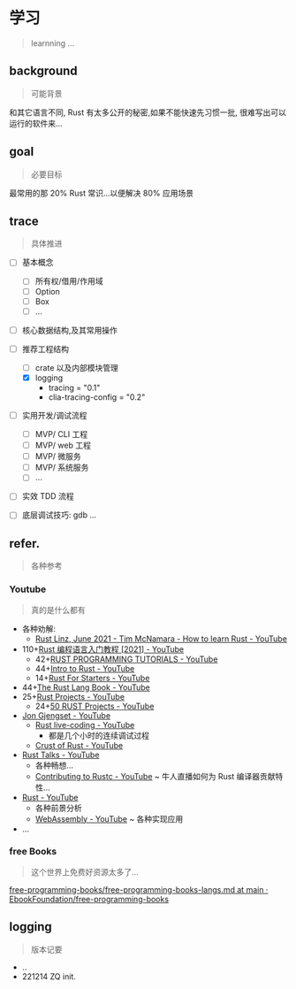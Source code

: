 # 学习
> learnning ...


## background
> 可能背景

和其它语言不同, Rust 有太多公开的秘密,如果不能快速先习惯一批,
很难写出可以运行的软件来...

## goal
> 必要目标

最常用的那 20% Rust 常识...以便解决 80% 应用场景

## trace
> 具体推进

- [ ] 基本概念
    - [ ] 所有权/借用/作用域
    - [ ] Option
    - [ ] Box
    - [ ] ...
- [ ] 核心数据结构,及其常用操作
- [ ] 推荐工程结构
    - [ ] crate 以及内部模块管理
    - [x] logging
        - tracing = "0.1"
        - clia-tracing-config = "0.2"
- [ ] 实用开发/调试流程
    - [ ] MVP/ CLI 工程
    - [ ] MVP/ web 工程
    - [ ] MVP/ 微服务
    - [ ] MVP/ 系统服务
    - [ ] ...
- [ ] 实效 TDD 流程
- [ ] 底层调试技巧: gdb ...



## refer.
> 各种参考

### Youtube
> 真的是什么都有

- 各种劝解:
    - [Rust Linz, June 2021 - Tim McNamara - How to learn Rust - YouTube](https://www.youtube.com/watch?v=sDtQaO5_SOw)
- 110+[Rust 编程语言入门教程 \[2021\] \- YouTube](https://www.youtube.com/playlist?list=PL3azK8C0kje1DUJbaOqce19j3R_-tIc4_)
    - 42+[RUST PROGRAMMING TUTORIALS \- YouTube](https://www.youtube.com/playlist?list=PLVvjrrRCBy2JSHf9tGxGKJ-bYAN_uDCUL)
    - 44+[Intro to Rust \- YouTube](https://www.youtube.com/playlist?list=PLJbE2Yu2zumDF6BX6_RdPisRVHgzV02NW)
    - 14+[Rust For Starters \- YouTube](https://www.youtube.com/playlist?list=PLKkEWK6xRmes17LQUEA5bNjYISuCEOTXx)
- 44+[The Rust Lang Book \- YouTube](https://www.youtube.com/playlist?list=PLai5B987bZ9CoVR-QEIN9foz4QCJ0H2Y8)
- 25+[Rust Projects \- YouTube](https://www.youtube.com/playlist?list=PLJbE2Yu2zumDD5vy2BuSHvFZU0a6RDmgb)
    - 24+[50 RUST Projects \- YouTube](https://www.youtube.com/playlist?list=PL5dTjWUk_cPYuhHm9_QImW7_u4lr5d6zO)
- [Jon Gjengset \- YouTube](https://www.youtube.com/@jonhoo)
    - [Rust live\-coding \- YouTube](https://www.youtube.com/playlist?list=PLqbS7AVVErFgY2faCIYjJZv_RluGkTlKt)
        - 都是几个小时的连续调试过程
    - [Crust of Rust \- YouTube](https://www.youtube.com/playlist?list=PLqbS7AVVErFiWDOAVrPt7aYmnuuOLYvOa)
- [Rust Talks \- YouTube](https://www.youtube.com/playlist?list=PLZaoyhMXgBzoM9bfb5pyUOT3zjnaDdSEP)
    - 各种畅想...
    - [Contributing to Rustc \- YouTube](https://www.youtube.com/playlist?list=PLnhCUtqrIE-zgfmf6hn6fLwhfR_hDSG9T) ~ 牛人直播如何为 Rust 编译器贡献特性...
- [Rust - YouTube](https://www.youtube.com/watch?v=_jMSrMex6R0&list=PLFjq8z-aGyQ6t_LGp7wqHsHTYO-pDDx84)
    - 各种前景分析
    - [WebAssembly - YouTube](https://www.youtube.com/watch?v=qjwWF6K-7uE&list=PLFjq8z-aGyQ78CQu1G3C5CT9ieiNpsnbJ) ~ 各种实现应用
- ...


### free Books
> 这个世界上免费好资源太多了...

[free-programming-books/free-programming-books-langs.md at main · EbookFoundation/free-programming-books](https://github.com/EbookFoundation/free-programming-books/blob/main/books/free-programming-books-langs.md#rust)




## logging
> 版本记要

- ..
- 221214 ZQ init.
